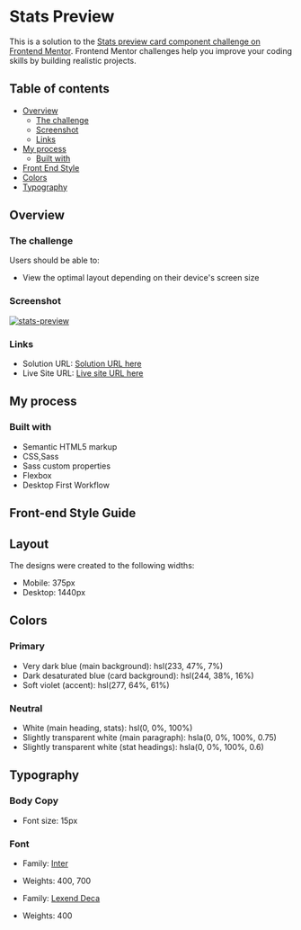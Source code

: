 # Stats Preview

This is a solution to the [Stats preview card component challenge on Frontend Mentor](https://www.frontendmentor.io/challenges/stats-preview-card-component-8JqbgoU62). Frontend Mentor challenges help you improve your coding skills by building realistic projects. 

## Table of contents

- [Overview](#overview)
  - [The challenge](#the-challenge)
  - [Screenshot](#screenshot)
  - [Links](#links)
- [My process](#my-process)
  - [Built with](#built-with)
- [Front End Style](#front-end-style-guide)
- [Colors](#colors)
- [Typography](#typography)

## Overview

### The challenge

Users should be able to:

- View the optimal layout depending on their device's screen size

### Screenshot

[![stats-preview](https://user-images.githubusercontent.com/20262557/184525078-e9044a30-e566-43c1-8352-dc06096265f8.JPG)](https://joemar-ceneza.github.io/stats-preview/)

### Links

- Solution URL: [Solution URL here](https://github.com/joemar-ceneza/product-preview)
- Live Site URL: [Live site URL here](https://joemar-ceneza.github.io/stats-preview/)

## My process

### Built with

- Semantic HTML5 markup
- CSS,Sass
- Sass custom properties
- Flexbox
- Desktop First Workflow

## Front-end Style Guide

## Layout

The designs were created to the following widths:

- Mobile: 375px
- Desktop: 1440px

## Colors

### Primary

- Very dark blue (main background): hsl(233, 47%, 7%)
- Dark desaturated blue (card background): hsl(244, 38%, 16%)
- Soft violet (accent): hsl(277, 64%, 61%)

### Neutral

- White (main heading, stats): hsl(0, 0%, 100%)
- Slightly transparent white (main paragraph): hsla(0, 0%, 100%, 0.75)
- Slightly transparent white (stat headings): hsla(0, 0%, 100%, 0.6)

## Typography

### Body Copy

- Font size: 15px

### Font

- Family: [Inter](https://fonts.google.com/specimen/Inter)
- Weights: 400, 700

- Family: [Lexend Deca](https://fonts.google.com/specimen/Lexend+Deca)
- Weights: 400
